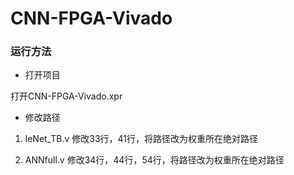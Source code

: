 # CNN-FPGA-Vivado

### 运行方法

- 打开项目

打开CNN-FPGA-Vivado.xpr

- 修改路径

1. leNet_TB.v
修改33行，41行，将路径改为权重所在绝对路径

2. ANNfull.v
修改34行，44行，54行，将路径改为权重所在绝对路径
